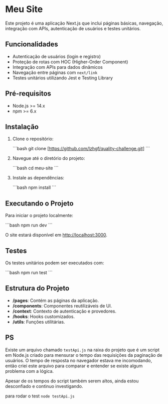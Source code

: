 
# Meu Site

Este projeto é uma aplicação Next.js que inclui páginas básicas, navegação, integração com APIs, autenticação de usuários e testes unitários.

## Funcionalidades

- Autenticação de usuários (login e registro)
- Proteção de rotas com HOC (Higher-Order Component)
- Integração com APIs para dados dinâmicos
- Navegação entre páginas com `next/link`
- Testes unitários utilizando Jest e Testing Library

## Pré-requisitos

- Node.js >= 14.x
- npm >= 6.x

## Instalação

1. Clone o repositório:

    \`\`\`bash
    git clone [https://github.com/lzhgf/quality-challenge.git]
    \`\`\`

2. Navegue até o diretório do projeto:

    \`\`\`bash
    cd meu-site
    \`\`\`

3. Instale as dependências:

    \`\`\`bash
    npm install
    \`\`\`

## Executando o Projeto

Para iniciar o projeto localmente:

\`\`\`bash
npm run dev
\`\`\`

O site estará disponível em [http://localhost:3000](http://localhost:3000).

## Testes

Os testes unitários podem ser executados com:

\`\`\`bash
npm run test
\`\`\`

## Estrutura do Projeto

- **/pages**: Contém as páginas da aplicação.
- **/components**: Componentes reutilizáveis de UI.
- **/context**: Contexto de autenticação e provedores.
- **/hooks**: Hooks customizados.
- **/utils**: Funções utilitárias.


## PS

Existe um arquivo chamado `testApi.js` na raixa do projeto que é um script em Node.js criado para mensurar o tempo das requisições da paginação de usuários. O tempo de resposta no navegador estava me incomodando, então criei este arquivo para comparar e entender se existe algum problema com a lógica. 

Apesar de os tempos do script também serem altos, ainda estou desconfiado e continuo investigando.

para rodar o test  `node testApi.js`